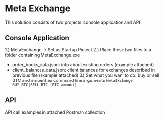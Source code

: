 # Meta Exchange

This solution consists of two projects: console application and API

## Console Application
1.) MetaExchange -> Set as Startup Project
2.) Place these two files to a folder containing MetaExchange.exe
  - order_books_data.json: info about existing orders (example attached)
  - client_balances_data.json: client balances for exchanges described in previous file (example attached)
3.) Set what you want to do: buy or sell BTC and amount as command line arguments
  `MetaExchange BUY_BTC|SELL_BTC [BTC amount]`

## API
API call examples in attached Postman collection
